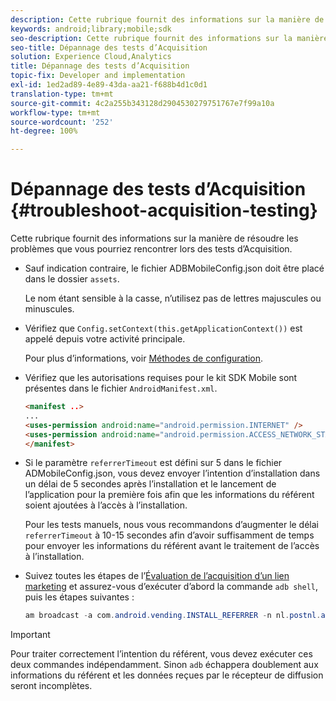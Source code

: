 ```yaml
---
description: Cette rubrique fournit des informations sur la manière de résoudre les problèmes que vous pourriez rencontrer lors des tests d’Acquisition.
keywords: android;library;mobile;sdk
seo-description: Cette rubrique fournit des informations sur la manière de résoudre les problèmes que vous pourriez rencontrer lors des tests d’Acquisition.
seo-title: Dépannage des tests d’Acquisition
solution: Experience Cloud,Analytics
title: Dépannage des tests d’Acquisition
topic-fix: Developer and implementation
exl-id: 1ed2ad89-4e89-43da-aa21-f688b4d1c0d1
translation-type: tm+mt
source-git-commit: 4c2a255b343128d2904530279751767e7f99a10a
workflow-type: tm+mt
source-wordcount: '252'
ht-degree: 100%

---
```


# Dépannage des tests d’Acquisition {#troubleshoot-acquisition-testing}

Cette rubrique fournit des informations sur la manière de résoudre les problèmes que vous pourriez rencontrer lors des tests d’Acquisition.

* Sauf indication contraire, le fichier ADBMobileConfig.json doit être placé dans le dossier `assets`.

   Le nom étant sensible à la casse, n’utilisez pas de lettres majuscules ou minuscules.

* Vérifiez que `Config.setContext(this.getApplicationContext())` est appelé depuis votre activité principale.

   Pour plus d’informations, voir [Méthodes de configuration](https://docs.adobe.com/content/help/fr-FR/mobile-services/android/configuration-android/methods.html).

* Vérifiez que les autorisations requises pour le kit SDK Mobile sont présentes dans le fichier `AndroidManifest.xml`.

   ```html
   <manifest ..>
   ... 
   <uses-permission android:name="android.permission.INTERNET" />
   <uses-permission android:name="android.permission.ACCESS_NETWORK_STATE" />
   </manifest>
   ```

* Si le paramètre `referrerTimeout` est défini sur 5 dans le fichier ADMobileConfig.json, vous devez envoyer l’intention d’installation dans un délai de 5 secondes après l’installation et le lancement de l’application pour la première fois afin que les informations du référent soient ajoutées à l’accès à l’installation.

   Pour les tests manuels, nous vous recommandons d’augmenter le délai `referrerTimeout` à 10-15 secondes afin d’avoir suffisamment de temps pour envoyer les informations du référent avant le traitement de l’accès à l’installation.

* Suivez toutes les étapes de l’[Évaluation de l’acquisition d’un lien marketing](https://docs.adobe.com/content/help/fr-FR/mobile-services/android/acquisition-android/t-testing-marketing-link-acquisition.html) et assurez-vous d’exécuter d’abord la commande `adb shell`, puis les étapes suivantes :

   ```java
   am broadcast -a com.android.vending.INSTALL_REFERRER -n nl.postnl.app/.tracking.AdobeAcquisitionLinkBroadcastReceiver --es "referrer" "utm_source=adb_acq_v3&utm_campaign=adb_acq_v3&utm_content=<the newly generated id at step #7>"
   ```

>[!IMPORTANT]
>
>Pour traiter correctement l’intention du référent, vous devez exécuter ces deux commandes indépendamment. Sinon `adb` échappera doublement aux informations du référent et les données reçues par le récepteur de diffusion seront incomplètes.
